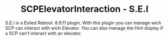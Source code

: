 <h1 align="center">SCPElevatorInteraction - S.E.I</h1>
S.E.I is a Exiled Reboot: 8.9.11 plugin. With this plugin you can manage wich SCP can interact with wich Elevator.
You can also manage the Hint display if a SCP can't interact with an elevator.
